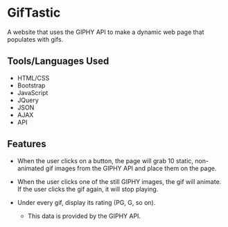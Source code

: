 # GifTastic

 A website that uses the GIPHY API to make a dynamic web page that populates with gifs.
 
 ## Tools/Languages Used
 - HTML/CSS
 - Bootstrap
 - JavaScript
 - JQuery
 - JSON
 - AJAX
 - API
 
## Features
- When the user clicks on a button, the page will grab 10 static, non-animated gif images from the GIPHY API and place them on the page.

- When the user clicks one of the still GIPHY images, the gif will animate. If the user clicks the gif again, it will stop playing.

- Under every gif, display its rating (PG, G, so on).
  - This data is provided by the GIPHY API.

